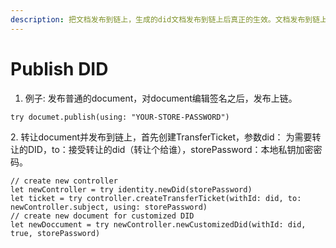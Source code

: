 ```yaml
---
description: 把文档发布到链上，生成的did文档发布到链上后真正的生效。文档发布到链上分为同步和异步两种机制。
---
```


# Publish DID

1. 例子: 发布普通的document，对document编辑签名之后，发布上链。

```
try documet.publish(using: "YOUR-STORE-PASSWORD")
```

2\. 转让document并发布到链上，首先创建TransferTicket，参数did： 为需要转让的DID，to：接受转让的did（转让个给谁），storePassword：本地私钥加密密码。

```
// create new controller
let newController = try identity.newDid(storePassword)
let ticket = try controller.createTransferTicket(withId: did, to: newController.subject, using: storePassword)
// create new document for customized DID
let newDoccument = try newController.newCustomizedDid(withId: did, true, storePassword)
```



